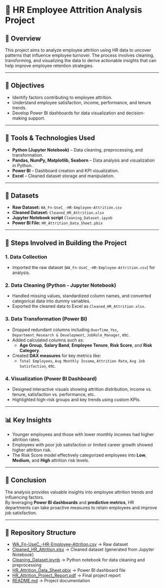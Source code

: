 # 🧾 HR Employee Attrition Analysis Project

## 📘 Overview
This project aims to analyze employee attrition using HR data to uncover patterns that influence employee turnover. The process involves cleaning, transforming, and visualizing the data to derive actionable insights that can help improve employee retention strategies.

---

## 🎯 Objectives
- Identify factors contributing to employee attrition.  
- Understand employee satisfaction, income, performance, and tenure trends.  
- Develop Power BI dashboards for data visualization and decision-making support.  

---

## 🧩 Tools & Technologies Used
- **Python (Jupyter Notebook)** – Data cleaning, preprocessing, and transformation.  
- **Pandas, NumPy, Matplotlib, Seaborn** – Data analysis and visualization in Python.  
- **Power BI** – Dashboard creation and KPI visualization.  
- **Excel** – Cleaned dataset storage and manipulation.  

---

## 🧮 Datasets
- **Raw Dataset:** `WA_Fn-UseC_-HR-Employee-Attrition.csv`  
- **Cleaned Dataset:** `Cleaned_HR_Attrition.xlsx`
- **Jupyter Notebook script** `Cleaning_Dataset.ipynb`  
- **Power BI File:** `HR_Attrition_Data_Sheet.pbix`  

---

## 🧱 Steps Involved in Building the Project

### 1. Data Collection
- Imported the raw dataset (`WA_Fn-UseC_-HR-Employee-Attrition.csv`) for analysis.

### 2. Data Cleaning (Python - Jupyter Notebook)
- Handled missing values, standardized column names, and converted categorical data into dummy variables.  
- Exported the cleaned data to Excel as `Cleaned_HR_Attrition.xlsx`.

### 3. Data Transformation (Power BI)
- Dropped redundant columns including `OverTime_Yes`, `Department_Research & Development`, `JobRole_Manager`, etc.  
- Added calculated columns such as:  
  - **Age Group**, **Salary Band**, **Employee Tenure**, **Risk Score**, and **Risk Category**.  
- Created **DAX measures** for key metrics like:  
  - `Total Employees`, `Avg Monthly Income`, `Attrition Rate`, `Avg Job Satisfaction`, etc.

### 4. Visualization (Power BI Dashboard)
- Designed interactive visuals showing attrition distribution, income vs. tenure, satisfaction vs. performance, etc.  
- Highlighted high-risk groups and key trends using custom KPIs.

---

## 📊 Key Insights
- Younger employees and those with lower monthly incomes had higher attrition rates.  
- Employees with poor job satisfaction or limited career growth showed higher attrition risk.  
- The Risk Score model effectively categorized employees into **Low**, **Medium**, and **High** attrition risk levels.  

---

## 🧠 Conclusion
The analysis provides valuable insights into employee attrition trends and influencing factors.  
By leveraging **Power BI dashboards** and **predictive metrics**, HR departments can take proactive measures to retain employees and improve job satisfaction.

---
## 📂 Repository Structure

- [WA_Fn-UseC_-HR-Employee-Attrition.csv](WA_Fn-UseC_-HR-Employee-Attrition.csv) → Raw dataset  
- [Cleaned_HR_Attrition.xlsx](Cleaned_HR_Attrition.xlsx) → Cleaned dataset (generated from Jupyter Notebook)  
- [Cleaning_Dataset.ipynb](Cleaning_Dataset.ipynb) → Python notebook for data cleaning and preprocessing  
- [HR_Attrition_Data_Sheet.pbix](HR_Attrition_Data_Sheet.pbix) → Power BI dashboard file  
- [HR_Attrition_Project_Report.pdf](HR_Attrition_Project_Report.pdf) → Final project report  
- [README.md](README.md) → Project documentation  
